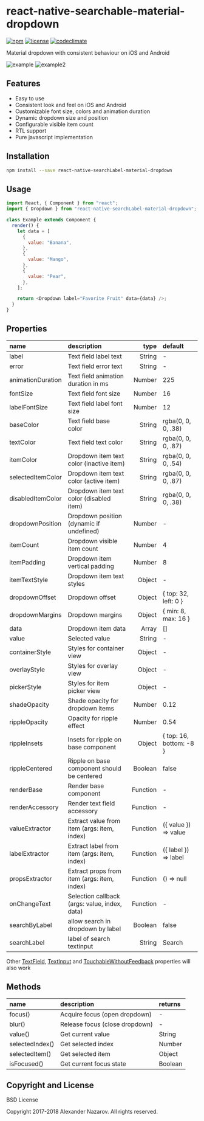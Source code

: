 [npm-badge]: https://img.shields.io/npm/v/react-native-material-dropdown.svg?colorB=ff6d00
[npm-url]: https://www.npmjs.com/package/react-native-searchable-material-dropdown
[license-badge]: https://img.shields.io/npm/l/react-native-material-dropdown.svg?colorB=448aff
[license-url]: https://raw.githubusercontent.com/n4kz/react-native-material-dropdown/master/license.txt
[codeclimate-badge]: https://img.shields.io/codeclimate/maintainability/n4kz/react-native-material-dropdown.svg
[codeclimate-url]: https://codeclimate.com/github/n4kz/react-native-material-dropdown
[example-url]: https://user-images.githubusercontent.com/2055622/27727487-591a807a-5d87-11e7-89f6-f31a442db0c6.gif
[textinput]: https://facebook.github.io/react-native/docs/textinput.html#props
[touchable]: https://facebook.github.io/react-native/docs/touchablewithoutfeedback.html#props
[textfield]: https://github.com/n4kz/react-native-material-textfield#properties

# react-native-searchable-material-dropdown

[![npm][npm-badge]][npm-url]
[![license][license-badge]][license-url]
[![codeclimate][codeclimate-badge]][codeclimate-url]

Material dropdown with consistent behaviour on iOS and Android

![example][example-url]
![example2](https://user-images.githubusercontent.com/28999685/120331233-31a6be80-c30b-11eb-9dae-f614a7a718e6.png)

## Features

- Easy to use
- Consistent look and feel on iOS and Android
- Customizable font size, colors and animation duration
- Dynamic dropdown size and position
- Configurable visible item count
- RTL support
- Pure javascript implementation

## Installation

```bash
npm install --save react-native-searchLabel-material-dropdown
```

## Usage

```javascript
import React, { Component } from "react";
import { Dropdown } from "react-native-searchLabel-material-dropdown";

class Example extends Component {
  render() {
    let data = [
      {
        value: "Banana",
      },
      {
        value: "Mango",
      },
      {
        value: "Pear",
      },
    ];

    return <Dropdown label="Favorite Fruit" data={data} />;
  }
}
```

## Properties

| name              | description                                   |     type | default                 |
| :---------------- | :-------------------------------------------- | -------: | :---------------------- |
| label             | Text field label text                         |   String | -                       |
| error             | Text field error text                         |   String | -                       |
| animationDuration | Text field animation duration in ms           |   Number | 225                     |
| fontSize          | Text field font size                          |   Number | 16                      |
| labelFontSize     | Text field label font size                    |   Number | 12                      |
| baseColor         | Text field base color                         |   String | rgba(0, 0, 0, .38)      |
| textColor         | Text field text color                         |   String | rgba(0, 0, 0, .87)      |
| itemColor         | Dropdown item text color (inactive item)      |   String | rgba(0, 0, 0, .54)      |
| selectedItemColor | Dropdown item text color (active item)        |   String | rgba(0, 0, 0, .87)      |
| disabledItemColor | Dropdown item text color (disabled item)      |   String | rgba(0, 0, 0, .38)      |
| dropdownPosition  | Dropdown position (dynamic if undefined)      |   Number | -                       |
| itemCount         | Dropdown visible item count                   |   Number | 4                       |
| itemPadding       | Dropdown item vertical padding                |   Number | 8                       |
| itemTextStyle     | Dropdown item text styles                     |   Object | -                       |
| dropdownOffset    | Dropdown offset                               |   Object | { top: 32, left: 0 }    |
| dropdownMargins   | Dropdown margins                              |   Object | { min: 8, max: 16 }     |
| data              | Dropdown item data                            |    Array | []                      |
| value             | Selected value                                |   String | -                       |
| containerStyle    | Styles for container view                     |   Object | -                       |
| overlayStyle      | Styles for overlay view                       |   Object | -                       |
| pickerStyle       | Styles for item picker view                   |   Object | -                       |
| shadeOpacity      | Shade opacity for dropdown items              |   Number | 0.12                    |
| rippleOpacity     | Opacity for ripple effect                     |   Number | 0.54                    |
| rippleInsets      | Insets for ripple on base component           |   Object | { top: 16, bottom: -8 } |
| rippleCentered    | Ripple on base component should be centered   |  Boolean | false                   |
| renderBase        | Render base component                         | Function | -                       |
| renderAccessory   | Render text field accessory                   | Function | -                       |
| valueExtractor    | Extract value from item (args: item, index)   | Function | ({ value }) => value    |
| labelExtractor    | Extract label from item (args: item, index)   | Function | ({ label }) => label    |
| propsExtractor    | Extract props from item (args: item, index)   | Function | () => null              |
| onChangeText      | Selection callback (args: value, index, data) | Function | -                       |
| searchByLabel     | allow search in dropdown by label             |  Boolean | false                   |
| searchLabel       | label of search textinput                     |   String | Search                  |

Other [TextField][textfield], [TextInput][textinput] and [TouchableWithoutFeedback][touchable] properties will also work

## Methods

| name            | description                    | returns |
| :-------------- | :----------------------------- | :------ |
| focus()         | Acquire focus (open dropdown)  | -       |
| blur()          | Release focus (close dropdown) | -       |
| value()         | Get current value              | String  |
| selectedIndex() | Get selected index             | Number  |
| selectedItem()  | Get selected item              | Object  |
| isFocused()     | Get current focus state        | Boolean |

## Copyright and License

BSD License

Copyright 2017-2018 Alexander Nazarov. All rights reserved.
